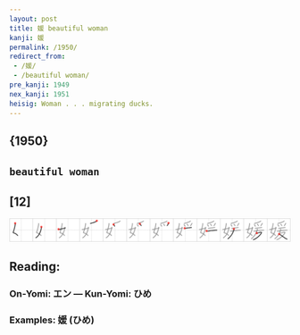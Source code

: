 ```yaml
---
layout: post
title: 媛 beautiful woman
kanji: 媛
permalink: /1950/
redirect_from:
 - /媛/
 - /beautiful woman/
pre_kanji: 1949
nex_kanji: 1951
heisig: Woman . . . migrating ducks.
---
```


## {1950}

## `beautiful woman`

## [12]

<div class="stroke"><img src="../images/E5AA9B.png" /></div>

## Reading:

### On-Yomi: エン &mdash; Kun-Yomi: ひめ

### Examples: 媛 (ひめ)
